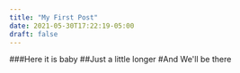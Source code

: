 ```yaml
---
title: "My First Post"
date: 2021-05-30T17:22:19-05:00
draft: false
---
```


###Here it is baby
##Just a little longer
#And We'll be there

